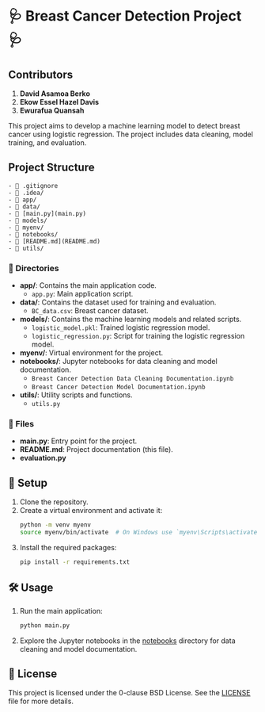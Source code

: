 # 🩺 Breast Cancer Detection Project 🩺

## Contributors
1. **David Asamoa Berko**
2. **Ekow Essel Hazel Davis**
3. **Ewurafua Quansah**

This project aims to develop a machine learning model to detect breast cancer using logistic regression. The project includes data cleaning, model training, and evaluation.

## Project Structure

```
- 📁 .gitignore
- 📁 .idea/
- 📁 app/
- 📁 data/
- 🐍 [main.py](main.py)
- 📁 models/
- 📁 myenv/
- 📁 notebooks/
- 📄 [README.md](README.md)
- 📁 utils/
```

### 📂 Directories

- **app/**: Contains the main application code.
    - `app.py`: Main application script.
- **data/**: Contains the dataset used for training and evaluation.
    - `BC_data.csv`: Breast cancer dataset.
- **models/**: Contains the machine learning models and related scripts.
    - `logistic_model.pkl`: Trained logistic regression model.
    - `logistic_regression.py`: Script for training the logistic regression model.
- **myenv/**: Virtual environment for the project.
- **notebooks/**: Jupyter notebooks for data cleaning and model documentation.
    - `Breast Cancer Detection Data Cleaning Documentation.ipynb`
    - `Breast Cancer Detection Model Documentation.ipynb`
- **utils/**: Utility scripts and functions.
    - `utils.py`


### 📄 Files

- **main.py**: Entry point for the project.
- **README.md**: Project documentation (this file).
- **evaluation.py**

## 🚀 Setup

1. Clone the repository.
2. Create a virtual environment and activate it:
     ```sh
     python -m venv myenv
     source myenv/bin/activate  # On Windows use `myenv\Scripts\activate.bat` on command prompt
     ```
3. Install the required packages:
     ```bash
     pip install -r requirements.txt
     ```

## 🛠️ Usage

1. Run the main application:
     ```bash
     python main.py
     ```
2. Explore the Jupyter notebooks in the [notebooks](notebooks/) directory for data cleaning and model documentation.

## 📜 License

This project is licensed under the 0-clause BSD License. See the [LICENSE](LICENSE.txt) file for more details.
